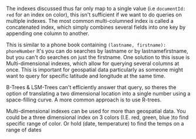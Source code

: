 The indexes discussed thus far only map to a single value (i.e `documentId: red` for an index on color), this isn't sufficient if we want to do queries on multiple indexes. The most common multi-columned index is called a concatenated index, which simply combines several fields into one key by appending one column to another.

This is similar to a phone book containing `(lastname, firstname): phoneNumber` It's you can do searches by lastname or by lastnamefirstname, but you can't do searches on just the firstname. One solution to this issue is Multi-dimensional indexes, which allow for querying several columns at once. This is important for geospatial data particularly as someone might want to query for specific latitude and longitude at the same time.

B-Trees & LSM-Trees can't efficiently answer that query, so theres the option of translating a two dimensional location into a single number using a space-filling curve. A more common approach is to use R-trees.

Multi-dimensional indexes can be used for more than geospatial data. You could be a three dimensional index on 3 colors (I.E. red, green, blue )to find specific range of color. Or hold (date, temperature) to find the temps on a range of dates